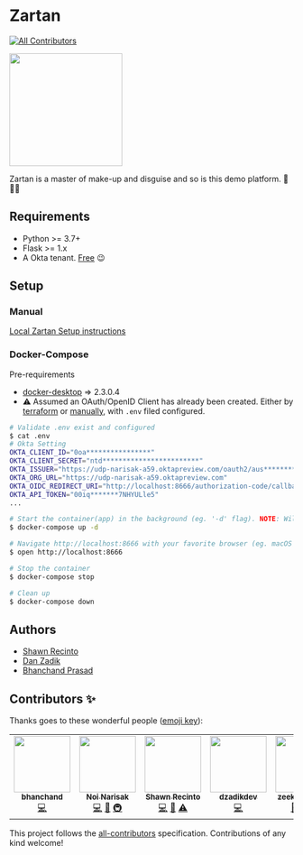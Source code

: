 # Zartan
<!-- ALL-CONTRIBUTORS-BADGE:START - Do not remove or modify this section -->
[![All Contributors](https://img.shields.io/badge/all_contributors-6-orange.svg?style=flat-square)](#contributors-)
<!-- ALL-CONTRIBUTORS-BADGE:END -->

<!-- markdownlint-disable -->
<a href="https://en.wikipedia.org/wiki/Zartan">
  <img src="./docs/_img/zartan.png" width="200px;" />
</a>
<!-- markdownlint-enable -->

Zartan is a master of make-up and disguise and so is this demo platform. :tada::unicorn::rainbow:

## Requirements

* Python >= 3.7+
* Flask >= 1.x
* A Okta tenant. [Free](https://developer.okta.com/) :wink:

## Setup

### Manual
[Local Zartan Setup instructions](./docs/README.md)

### Docker-Compose

Pre-requirements
* [docker-desktop](https://www.docker.com/products/docker-desktop) => 2.3.0.4
* :warning: Assumed an OAuth/OpenID Client has already been created. Either by [terraform](https://github.com/udplabs/zartan/blob/master/docs/README.md#configure-initialize-and-apply-terraform-for-the-vertical-you-want-to-use) or [manually](https://github.com/udplabs/zartan/blob/master/docs/README.md#setup-okta-org-for-each-vertical-outside-of-terraform), with `.env` filed configured.

```bash
# Validate .env exist and configured
$ cat .env
# Okta Setting
OKTA_CLIENT_ID="0oa****************"
OKTA_CLIENT_SECRET="ntd************************"
OKTA_ISSUER="https://udp-narisak-a59.oktapreview.com/oauth2/aus**********"
OKTA_ORG_URL="https://udp-narisak-a59.oktapreview.com"
OKTA_OIDC_REDIRECT_URI="http://localhost:8666/authorization-code/callback"
OKTA_API_TOKEN="00iq*******7NHYULle5"
...

# Start the container(app) in the background (eg. '-d' flag). NOTE: Will take awhile since container needs to be built.
$ docker-compose up -d

# Navigate http://localhost:8666 with your favorite browser (eg. macOS default Chrome)
$ open http://localhost:8666

# Stop the container
$ docker-compose stop

# Clean up
$ docker-compose down
```

## Authors
* [Shawn Recinto](https://github.com/srecinto)
* [Dan Zadik](https://github.com/dzadikdev)
* [Bhanchand Prasad](https://github.com/bhanchand)

## Contributors ✨

Thanks goes to these wonderful people ([emoji key](https://allcontributors.org/docs/en/emoji-key)):
<!-- ALL-CONTRIBUTORS-LIST:START - Do not remove or modify this section -->
<!-- prettier-ignore-start -->
<!-- markdownlint-disable -->
<table>
  <tr>
    <td align="center"><a href="https://github.com/bhanchand"><img src="https://avatars0.githubusercontent.com/u/18057642?v=4" width="100px;" alt=""/><br /><sub><b>bhanchand</b></sub></a><br /><a href="https://github.com/noinarisak/zartan/commits?author=bhanchand" title="Code">💻</a></td>
    <td align="center"><a href="https://github.com/noinarisak"><img src="https://avatars3.githubusercontent.com/u/341437?v=4" width="100px;" alt=""/><br /><sub><b>Noi Narisak</b></sub></a><br /><a href="https://github.com/noinarisak/zartan/commits?author=noinarisak" title="Code">💻</a> <a href="https://github.com/noinarisak/zartan/commits?author=noinarisak" title="Documentation">📖</a> <a href="#infra-noinarisak" title="Infrastructure (Hosting, Build-Tools, etc)">🚇</a></td>
    <td align="center"><a href="https://github.com/srecinto"><img src="https://avatars2.githubusercontent.com/u/2954123?v=4" width="100px;" alt=""/><br /><sub><b>Shawn Recinto</b></sub></a><br /><a href="https://github.com/noinarisak/zartan/commits?author=srecinto" title="Code">💻</a> <a href="#projectManagement-srecinto" title="Project Management">📆</a> <a href="https://github.com/noinarisak/zartan/commits?author=srecinto" title="Tests">⚠️</a></td>
    <td align="center"><a href="https://github.com/dzadikdev"><img src="https://avatars0.githubusercontent.com/u/57756515?v=4" width="100px;" alt=""/><br /><sub><b>dzadikdev</b></sub></a><br /><a href="https://github.com/noinarisak/zartan/commits?author=dzadikdev" title="Code">💻</a></td>
    <td align="center"><a href="https://github.com/zeekhoo-okta"><img src="https://avatars1.githubusercontent.com/u/20686224?v=4" width="100px;" alt=""/><br /><sub><b>zeekhoo-okta</b></sub></a><br /><a href="https://github.com/noinarisak/zartan/commits?author=zeekhoo-okta" title="Documentation">📖</a> <a href="https://github.com/noinarisak/zartan/commits?author=zeekhoo-okta" title="Code">💻</a> <a href="https://github.com/noinarisak/zartan/issues?q=author%3Azeekhoo-okta" title="Bug reports">🐛</a></td>
    <td align="center"><a href="http://joel.franusic.com"><img src="https://avatars0.githubusercontent.com/u/41538?v=4" width="100px;" alt=""/><br /><sub><b>Joël Franusic</b></sub></a><br /><a href="https://github.com/noinarisak/zartan/commits?author=jpf" title="Documentation">📖</a> <a href="https://github.com/noinarisak/zartan/commits?author=jpf" title="Code">💻</a></td>
  </tr>
</table>

<!-- markdownlint-enable -->
<!-- prettier-ignore-end -->
<!-- ALL-CONTRIBUTORS-LIST:END -->

<!-- ALL-CONTRIBUTORS-LIST:START - Do not remove or modify this section -->
<!-- prettier-ignore-start -->
<!-- markdownlint-disable -->
<!-- markdownlint-enable -->
<!-- prettier-ignore-end -->
<!-- ALL-CONTRIBUTORS-LIST:END -->

This project follows the [all-contributors](https://github.com/all-contributors/all-contributors) specification. Contributions of any kind welcome!
